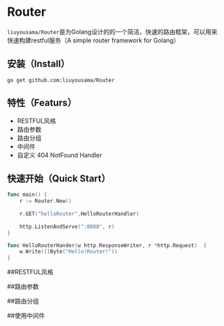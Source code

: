 # Router
`liuyousama/Router`是为Golang设计的的一个简洁，快速的路由框架，可以用来快速构建restful服务（A simple router framework for Golang）
## 安装（Install）
```
go get github.com:liuyousama/Router
```

## 特性（Featurs）
- RESTFUL风格
- 路由参数
- 路由分组
- 中间件
- 自定义 404 NotFound Handler

## 快速开始（Quick Start）
```go
func main() {
    r := Router.New()
    
    r.GET("helloRouter",HelloRouterHandler)
    
    http.ListenAndServe(":8080", r)
}

func HelloRouterHander(w http.ResponseWriter, r *http.Request)  {
    w.Write([]Byte("Hello!Router!"))
}
```

##RESTFUL风格

##路由参数

##路由分组

##使用中间件


